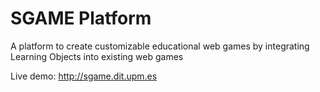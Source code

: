 # SGAME Platform
A platform to create customizable educational web games by integrating Learning Objects into existing web games

Live demo: http://sgame.dit.upm.es
